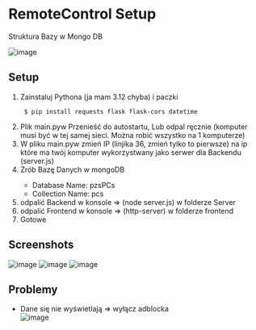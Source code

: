 # RemoteControl Setup

Struktura Bazy w Mongo DB

![image](https://github.com/OppaiHacker/RemoteControl/assets/89047121/00f46916-9ac7-4bd6-9208-d5dd82288fe6)

## Setup
<ol>
  <li>Zainstaluj Pythona (ja mam 3.12 chyba) i paczki</li>   
  
  ```
   $ pip install requests flask flask-cors datetime 
  ```
  
  <li>Plik main.pyw Przenieść do autostartu, Lub odpal ręcznie (komputer musi być w tej samej sieci. Można robić wszystko na 1 komputerze)</li>
  <li> W pliku main.pyw zmień IP (linjika 36, zmień tylko to pierwsze) na ip które ma twój komputer wykorzystwany jako serwer dla Backendu (server.js)</li>

  <li>Zrób Bazę Danych w mongoDB</li>
  <ul>
    <li>Database Name: pzsPCs</li>
    <li>Collection Name: pcs</li>
  </ul>
  

  
  <li>odpalić Backend w konsole => (node server.js) w folderze Server</li>
  <li>odpalić Frontend w konsole => (http-server) w folderze frontend</li>
  <li>Gotowe</li>
</ol>

## Screenshots

![image](https://github.com/OppaiHacker/RemoteControl/assets/89047121/f1a9fa77-c7a8-461e-8bf9-e1ffa6ad512d)
![image](https://github.com/OppaiHacker/RemoteControl/assets/89047121/4e42c4b4-b07a-4583-9667-b5ff143702d2)
![image](https://github.com/OppaiHacker/RemoteControl/assets/89047121/e043ea07-aef8-445a-90ae-b9b24732892a)

## Problemy
* Dane się nie wyświetlają
  => wyłącz adblocka <br>
![image](https://github.com/OppaiHacker/RemoteControl/assets/89047121/988f167c-c0f7-4b6f-8f0d-16790c934e32)


